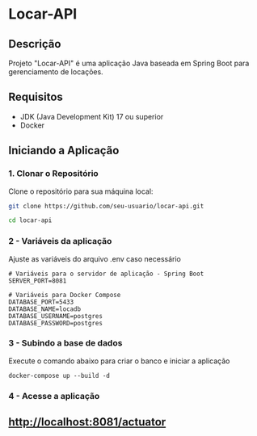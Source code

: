 # Locar-API

## Descrição
Projeto "Locar-API" é uma aplicação Java baseada em Spring Boot para gerenciamento de locações.

## Requisitos
- JDK (Java Development Kit) 17 ou superior
- Docker

## Iniciando a Aplicação

### 1. Clonar o Repositório
Clone o repositório para sua máquina local:

```bash
git clone https://github.com/seu-usuario/locar-api.git

cd locar-api
```

### 2 - Variáveis da aplicação
Ajuste as variáveis do arquivo .env caso necessário
```
# Variáveis para o servidor de aplicação - Spring Boot
SERVER_PORT=8081

# Variáveis para Docker Compose
DATABASE_PORT=5433
DATABASE_NAME=locadb
DATABASE_USERNAME=postgres
DATABASE_PASSWORD=postgres
```

### 3 - Subindo a base de dados
Execute o comando abaixo para criar o banco e iniciar a aplicação
```
docker-compose up --build -d
```

### 4 - Acesse a aplicação
<h2><a href="">http://localhost:8081/actuator</a></h2>